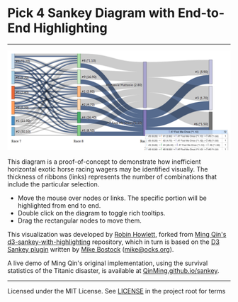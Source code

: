 # Pick 4 Sankey Diagram with End-to-End Highlighting

------------------------

![dataviz](asset/r9n7-highlight.png)

This diagram is a proof-of-concept to demonstrate how inefficient horizontal exotic horse racing wagers may be identified visually. The thickness of ribbons (links) represents the number of combinations that include the particular selection. 

- Move the mouse over nodes or links. The specific portion will be highlighted from end to end.
- Double click on the diagram to toggle rich tooltips.
- Drag the rectangular nodes to move them.

This visualization was developed by [Robin Howlett](http://www.robinhowlett.com), forked from [Ming Qin's d3-sankey-with-highlighting](//github.com/QinMing/d3-sankey-with-highlighting) repository, which in turn is based on the [D3 Sankey plugin](http://bost.ocks.org/mike/sankey/) written by [Mike Bostock](//github.com/mbostock) (<mike@ocks.org>).

A live demo of Ming Qin's original implementation, using the survival statistics of the Titanic disaster, is available at [QinMing.github.io/sankey](http://qinming.github.io/d3-sankey-with-highlighting/).

------------------------

Licensed under the MIT License. See [LICENSE](//github.com/QinMing/d3-sankey-with-highlighting/blob/gh-pages/LICENSE) in the project root for terms
